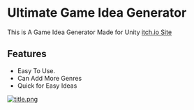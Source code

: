 # Ultimate Game Idea Generator

This is A Game Idea Generator Made for Unity
[itch.io Site](https://eslam980.itch.io/ultimate-game-idea-generator)

## Features
- Easy To Use.
- Can Add More Genres
- Quick for Easy Ideas

[![title.png](https://i.postimg.cc/L6QKzF4Y/title.png)](https://postimg.cc/PPDRjcwT)
